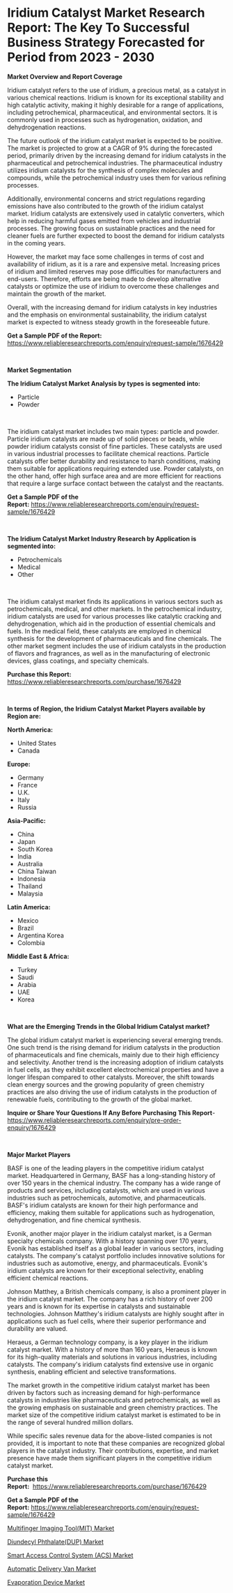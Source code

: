 <p><h1>Iridium Catalyst Market Research Report: The Key To Successful Business Strategy Forecasted for Period from 2023 - 2030</h1></p><p><strong>Market Overview and Report Coverage</strong></p>
<p><p>Iridium catalyst refers to the use of iridium, a precious metal, as a catalyst in various chemical reactions. Iridium is known for its exceptional stability and high catalytic activity, making it highly desirable for a range of applications, including petrochemical, pharmaceutical, and environmental sectors. It is commonly used in processes such as hydrogenation, oxidation, and dehydrogenation reactions.</p><p>The future outlook of the iridium catalyst market is expected to be positive. The market is projected to grow at a CAGR of 9% during the forecasted period, primarily driven by the increasing demand for iridium catalysts in the pharmaceutical and petrochemical industries. The pharmaceutical industry utilizes iridium catalysts for the synthesis of complex molecules and compounds, while the petrochemical industry uses them for various refining processes.</p><p>Additionally, environmental concerns and strict regulations regarding emissions have also contributed to the growth of the iridium catalyst market. Iridium catalysts are extensively used in catalytic converters, which help in reducing harmful gases emitted from vehicles and industrial processes. The growing focus on sustainable practices and the need for cleaner fuels are further expected to boost the demand for iridium catalysts in the coming years.</p><p>However, the market may face some challenges in terms of cost and availability of iridium, as it is a rare and expensive metal. Increasing prices of iridium and limited reserves may pose difficulties for manufacturers and end-users. Therefore, efforts are being made to develop alternative catalysts or optimize the use of iridium to overcome these challenges and maintain the growth of the market.</p><p>Overall, with the increasing demand for iridium catalysts in key industries and the emphasis on environmental sustainability, the iridium catalyst market is expected to witness steady growth in the foreseeable future.</p></p>
<p><strong>Get a Sample PDF of the Report:</strong> <a href="https://www.reliableresearchreports.com/enquiry/request-sample/1676429">https://www.reliableresearchreports.com/enquiry/request-sample/1676429</a></p>
<p>&nbsp;</p>
<p><strong>Market Segmentation</strong></p>
<p><strong>The Iridium Catalyst Market Analysis by types is segmented into:</strong></p>
<p><ul><li>Particle</li><li>Powder</li></ul></p>
<p>&nbsp;</p>
<p><p>The iridium catalyst market includes two main types: particle and powder. Particle iridium catalysts are made up of solid pieces or beads, while powder iridium catalysts consist of fine particles. These catalysts are used in various industrial processes to facilitate chemical reactions. Particle catalysts offer better durability and resistance to harsh conditions, making them suitable for applications requiring extended use. Powder catalysts, on the other hand, offer high surface area and are more efficient for reactions that require a large surface contact between the catalyst and the reactants.</p></p>
<p><strong>Get a Sample PDF of the Report:</strong>&nbsp;<a href="https://www.reliableresearchreports.com/enquiry/request-sample/1676429">https://www.reliableresearchreports.com/enquiry/request-sample/1676429</a></p>
<p>&nbsp;</p>
<p><strong>The Iridium Catalyst Market Industry Research by Application is segmented into:</strong></p>
<p><ul><li>Petrochemicals</li><li>Medical</li><li>Other</li></ul></p>
<p>&nbsp;</p>
<p><p>The iridium catalyst market finds its applications in various sectors such as petrochemicals, medical, and other markets. In the petrochemical industry, iridium catalysts are used for various processes like catalytic cracking and dehydrogenation, which aid in the production of essential chemicals and fuels. In the medical field, these catalysts are employed in chemical synthesis for the development of pharmaceuticals and fine chemicals. The other market segment includes the use of iridium catalysts in the production of flavors and fragrances, as well as in the manufacturing of electronic devices, glass coatings, and specialty chemicals.</p></p>
<p><strong>Purchase this Report:</strong>&nbsp; <a href="https://www.reliableresearchreports.com/purchase/1676429">https://www.reliableresearchreports.com/purchase/1676429</a></p>
<p>&nbsp;</p>
<p><strong>In terms of Region, the Iridium Catalyst Market Players available by Region are:</strong></p>
<p>
    <p> <strong> North America: </strong>
        <ul>
            <li>United States</li>
            <li>Canada</li>
        </ul>
        </p> 
    <p> <strong> Europe: </strong>
        <ul>
            <li>Germany</li>
            <li>France</li>
            <li>U.K.</li>
            <li>Italy</li>
            <li>Russia</li>
        </ul>
        </p> 
    <p> <strong> Asia-Pacific: </strong>
        <ul>
            <li>China</li>
            <li>Japan</li>
            <li>South Korea</li>
            <li>India</li>
            <li>Australia</li>
            <li>China Taiwan</li>
            <li>Indonesia</li>
            <li>Thailand</li>
            <li>Malaysia</li>
        </ul>
        </p> 
    <p> <strong> Latin America: </strong>
        <ul>
            <li>Mexico</li>
            <li>Brazil</li>
            <li>Argentina Korea</li>
            <li>Colombia</li>
        </ul>
        </p> 
    <p> <strong> Middle East & Africa: </strong>
        <ul>
            <li>Turkey</li>
            <li>Saudi</li>
            <li>Arabia</li>
            <li>UAE</li>
            <li>Korea</li>
        </ul>
    </p>
    </p>
<p>&nbsp;</p>
<p><strong>What are the Emerging Trends in the Global Iridium Catalyst market?</strong></p>
<p><p>The global iridium catalyst market is experiencing several emerging trends. One such trend is the rising demand for iridium catalysts in the production of pharmaceuticals and fine chemicals, mainly due to their high efficiency and selectivity. Another trend is the increasing adoption of iridium catalysts in fuel cells, as they exhibit excellent electrochemical properties and have a longer lifespan compared to other catalysts. Moreover, the shift towards clean energy sources and the growing popularity of green chemistry practices are also driving the use of iridium catalysts in the production of renewable fuels, contributing to the growth of the global market.</p></p>
<p><strong>Inquire or Share Your Questions If Any Before Purchasing This Report</strong>- <a href="https://www.reliableresearchreports.com/enquiry/pre-order-enquiry/1676429">https://www.reliableresearchreports.com/enquiry/pre-order-enquiry/1676429</a></p>
<p>&nbsp;</p>
<p><strong>Major Market Players</strong></p>
<p><p>BASF is one of the leading players in the competitive iridium catalyst market. Headquartered in Germany, BASF has a long-standing history of over 150 years in the chemical industry. The company has a wide range of products and services, including catalysts, which are used in various industries such as petrochemicals, automotive, and pharmaceuticals. BASF's iridium catalysts are known for their high performance and efficiency, making them suitable for applications such as hydrogenation, dehydrogenation, and fine chemical synthesis.</p><p>Evonik, another major player in the iridium catalyst market, is a German specialty chemicals company. With a history spanning over 170 years, Evonik has established itself as a global leader in various sectors, including catalysts. The company's catalyst portfolio includes innovative solutions for industries such as automotive, energy, and pharmaceuticals. Evonik's iridium catalysts are known for their exceptional selectivity, enabling efficient chemical reactions.</p><p>Johnson Matthey, a British chemicals company, is also a prominent player in the iridium catalyst market. The company has a rich history of over 200 years and is known for its expertise in catalysts and sustainable technologies. Johnson Matthey's iridium catalysts are highly sought after in applications such as fuel cells, where their superior performance and durability are valued.</p><p>Heraeus, a German technology company, is a key player in the iridium catalyst market. With a history of more than 160 years, Heraeus is known for its high-quality materials and solutions in various industries, including catalysts. The company's iridium catalysts find extensive use in organic synthesis, enabling efficient and selective transformations.</p><p>The market growth in the competitive iridium catalyst market has been driven by factors such as increasing demand for high-performance catalysts in industries like pharmaceuticals and petrochemicals, as well as the growing emphasis on sustainable and green chemistry practices. The market size of the competitive iridium catalyst market is estimated to be in the range of several hundred million dollars.</p><p>While specific sales revenue data for the above-listed companies is not provided, it is important to note that these companies are recognized global players in the catalyst industry. Their contributions, expertise, and market presence have made them significant players in the competitive iridium catalyst market.</p></p>
<p><strong>Purchase this Report:</strong>&nbsp;&nbsp;<a href="https://www.reliableresearchreports.com/purchase/1676429">https://www.reliableresearchreports.com/purchase/1676429</a></p>
<p></p>
<p><strong>Get a Sample PDF of the Report:</strong>&nbsp;<a href="https://www.reliableresearchreports.com/enquiry/request-sample/1676429">https://www.reliableresearchreports.com/enquiry/request-sample/1676429</a></p>
<p><p><a href="https://github.com/Chiragrp24/Market-Research-Report-List-1/blob/main/multifinger-imaging-toolmit-market.md">Multifinger Imaging Tool(MIT) Market</a></p><p><a href="https://github.com/Chiragrp23/Market-Research-Report-List-1/blob/main/diundecyl-phthalatedup-market.md">Diundecyl Phthalate(DUP) Market</a></p><p><a href="https://www.linkedin.com/pulse/smart-access-control-system-acs-market-size-growth-forecast-4rvqe/">Smart Access Control System (ACS) Market</a></p><p><a href="https://medium.com/@jettiejohns/automatic-delivery-van-market-size-growth-forecast-2023-2030-07e2c20bc9aa">Automatic Delivery Van Market</a></p><p><a href="https://medium.com/@grab.track.out/evaporation-device-market-size-growth-forecast-2023-2030-e301771d11ce">Evaporation Device Market</a></p></p>